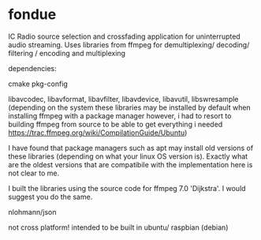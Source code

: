 # fondue
IC Radio source selection and crossfading application for uninterrupted audio streaming.
Uses libraries from ffmpeg for demultiplexing/ decoding/ filtering / encoding and multiplexing

dependencies:

cmake
pkg-config

libavcodec,
libavformat,
libavfilter,
libavdevice,
libavutil,
libswresample
(depending on the system these libraries may be installed by default when installing ffmpeg with a package manager
however, i had to resort to building ffmpeg from source to be able to get everything i needed https://trac.ffmpeg.org/wiki/CompilationGuide/Ubuntu)

I have found that package managers such as apt may install old versions of these libraries (depending on what your linux OS version is). Exactly what are the oldest versions that are compatibile with the implementation here is not clear to me. 

I built the libraries using the source code for ffmpeg 7.0 'Dijkstra'. I would suggest you do the same.

nlohmann/json

not cross platform! intended to be built in ubuntu/ raspbian (debian)
